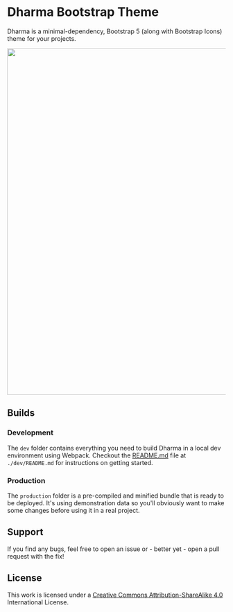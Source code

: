 # Dharma Bootstrap Theme

Dharma is a minimal-dependency, Bootstrap 5 (along with Bootstrap Icons) theme for your projects.

<img src="https://user-images.githubusercontent.com/link-to-your-image.png" width="800" />


## Builds

### Development

The `dev` folder contains everything you need to build Dharma in a local dev environment using Webpack. Checkout the [README.md](./dev/readme) file at `./dev/README.md` for instructions on getting started.

### Production

The `production` folder is a pre-compiled and minified bundle that is ready to be deployed. It's using demonstration data so you'll obviously want to make some changes before using it in a real project.


## Support

If you find any bugs, feel free to open an issue or - better yet - open a pull request with the fix!

## License

This work is licensed under a [Creative Commons Attribution-ShareAlike 4.0](https://creativecommons.org/licenses/by-sa/4.0/) International License.
